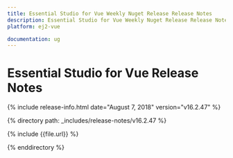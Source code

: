 ```yaml
---
title: Essential Studio for Vue Weekly Nuget Release Release Notes  
description: Essential Studio for Vue Weekly Nuget Release Release Notes  
platform: ej2-vue

documentation: ug
---
```


# Essential Studio for  Vue  Release Notes  

{% include release-info.html date="August 7, 2018"   version="v16.2.47"  %} 

{% directory path: _includes/release-notes/v16.2.47 %}

{% include {{file.url}} %}

{% enddirectory %}
